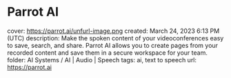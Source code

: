 # Parrot AI

cover: https://parrot.ai/unfurl-image.png
created: March 24, 2023 6:13 PM (UTC)
description: Make the spoken content of your videoconferences easy to save, search, and share. Parrot AI allows you to create pages from your recorded content and save them in a secure workspace for your team.
folder: AI Systems / AI | Audio | Speech
tags: ai, text to speech
url: https://parrot.ai